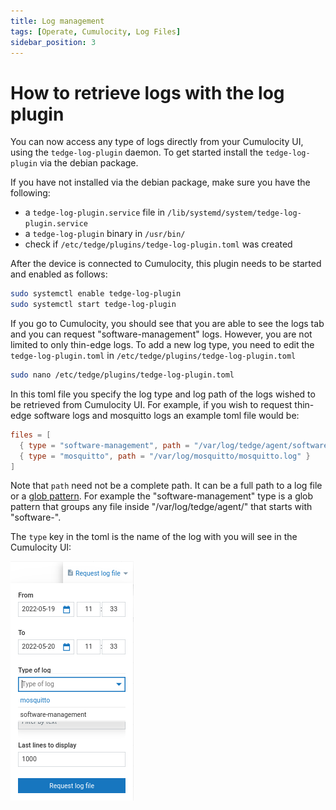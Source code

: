```yaml
---
title: Log management
tags: [Operate, Cumulocity, Log Files]
sidebar_position: 3
---
```


# How to retrieve logs with the log plugin

You can now access any type of logs directly from your Cumulocity UI, using the
`tedge-log-plugin` daemon. To get started install the `tedge-log-plugin` via the
debian package.

If you have not installed via the debian package, make sure you have the following:

- a `tedge-log-plugin.service` file in `/lib/systemd/system/tedge-log-plugin.service`
- a `tedge-log-plugin` binary in `/usr/bin/`
- check if `/etc/tedge/plugins/tedge-log-plugin.toml` was created

After the device is connected to Cumulocity, this plugin needs to be started and
enabled as follows:

```sh
sudo systemctl enable tedge-log-plugin
sudo systemctl start tedge-log-plugin
```

If you go to Cumulocity, you should see that you are able to see the logs tab
and you can request "software-management" logs.
However, you are not limited to only thin-edge logs.
To add a new log type, you need to edit the `tedge-log-plugin.toml` in `/etc/tedge/plugins/tedge-log-plugin.toml`

```sh
sudo nano /etc/tedge/plugins/tedge-log-plugin.toml
```

In this toml file you specify the log type and log path of the logs wished to
be retrieved from Cumulocity UI.
For example, if you wish to request thin-edge software logs and mosquitto logs
an example toml file would be:

```toml title="file: /etc/tedge/plugins/tedge-log-plugin.toml"
files = [
  { type = "software-management", path = "/var/log/tedge/agent/software-*" },
  { type = "mosquitto", path = "/var/log/mosquitto/mosquitto.log" }
]
```

Note that `path` need not be a complete path. It can be a full path to a log
file or a [glob pattern](https://en.wikipedia.org/wiki/Glob_(programming)).
For example the "software-management" type is a glob pattern that groups
any file inside "/var/log/tedge/agent/" that starts with "software-".

The `type` key in the toml is the name of the log with you will see in the
Cumulocity UI:

![Log request dropdown](../../images/tedge-log-plugin_log-types.png)

